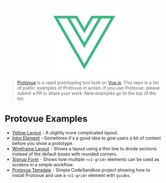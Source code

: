 <p align="center">
  <img src="./logo.png" alt="Protovue Logo">
</p>

> [Protovue](https://github.com/v1Labs/protovue) is a rapid prototyping tool built on [Vue.js](https://vuejs.org/). This repo is a list of public examples of Protovue in action. If you use Protovue, please submit a PR to share your work. New examples go to the top of the list.

# Protovue Examples
- [Yellow Layout](https://codesandbox.io/s/pkjmw9vvvm) - A slightly more complicated layout.
- [Intro Element](https://codesandbox.io/s/2v316prv8p?hidenavigation=1&module=%2Fsrc%2FApp.vue&view=preview) - Sometimes it's a good idea to give users a bit of context before you show a prototype.
- [Wireframe Layout](https://codesandbox.io/s/4zz1x0qxp9) - Shows a layout using a thin line to divide sections instead of the default boxes with rounded corners.
- [Signup Form](https://codesandbox.io/s/6j324y319n) - Shows how multiple `<v1-grid>` elements can be used as screens in a simple workflow.
- [Protovue Template](https://codesandbox.io/s/ry7z3x808q) - Simple CodeSandbox project showing how to install Protovue and use a `<v1-grid>` element with `guides`.
